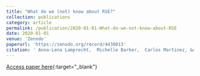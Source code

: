 ```yaml
---
title: "What do we (not) know about RSE?"
collection: publications
category: article
permalink: /publication/2020-01-01-What-do-we-not-know-about-RSE
date: 2020-01-01
venue: 'Zenodo'
paperurl: 'https://zenodo.org/record/4430813'
citation: ' Anna-Lena Lamprecht,  Michelle Barker,  Carlos Martinez, &quot;What do we (not) know about RSE?.&quot; Zenodo, 2020.'
---
```

[Access paper here](https://zenodo.org/record/4430813){:target="_blank"}
